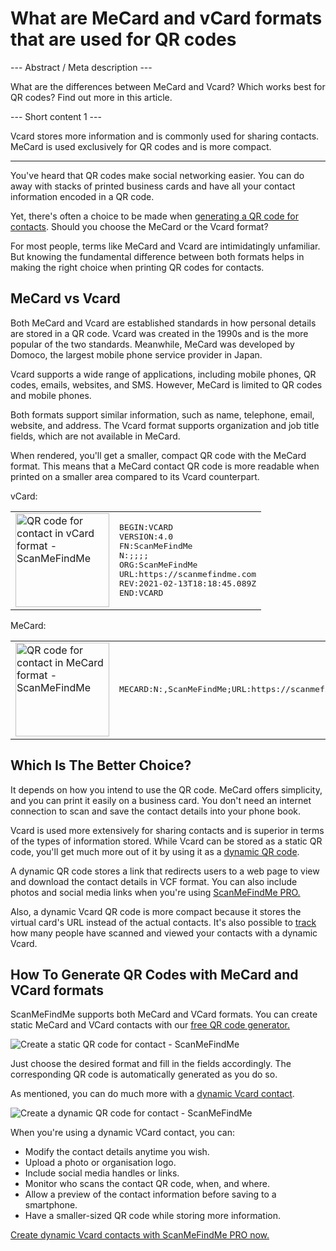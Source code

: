 <h1>What are MeCard and vCard formats that are used for QR codes</h1>

--- Abstract / Meta description ---

What are the differences between MeCard and Vcard? Which works best for QR codes? Find out more in this article.

--- Short content 1 ---

Vcard stores more information and is commonly used for sharing contacts. MeCard is used exclusively for QR codes and is more compact.

----------

<p>You've heard that QR codes make social networking easier. You can do away with stacks of printed business cards and
    have all your contact information encoded in a QR code. </p>

<p>Yet, there's often a choice to be made when <a href="#static:contact">generating a QR code for contacts</a>.
    Should you choose the MeCard or the Vcard format? </p>

<p>For most people, terms like MeCard and Vcard are intimidatingly unfamiliar. But knowing the fundamental
    difference between both formats helps in making the right choice when printing QR codes for contacts.</p>
<h2>MeCard vs Vcard</h2>
<p>Both MeCard and Vcard are established standards in how personal details are stored in a QR code.
    Vcard was created in the 1990s and is the more popular of the two standards. Meanwhile, MeCard was developed by Domoco,
    the largest mobile phone service provider in Japan.</p>

<p>Vcard supports a wide range of applications, including mobile phones, QR codes, emails, websites, and SMS.
    However, MeCard is limited to QR codes and mobile phones. </p>

<p>Both formats support similar information, such as name, telephone, email, website, and address.
    The Vcard format supports organization and job title fields, which are not available in MeCard.</p>

<p>When rendered, you'll get a smaller, compact QR code with the MeCard format.
    This means that a MeCard contact QR code is more readable when printed on a smaller area compared to its Vcard counterpart.</p>

<p>vCard:</p>

<table>
    <tr><td><img src="https://media.scanmefindme.com/blog/about_contactformats/files/img 1 - qr vcard.png" width="150" height="150" alt="QR code for contact in vCard format - ScanMeFindMe">
    </td>
        <td class="notranslate">
<pre>BEGIN:VCARD
VERSION:4.0
FN:ScanMeFindMe
N:;;;;
ORG:ScanMeFindMe
URL:https://scanmefindme.com
REV:2021-02-13T18:18:45.089Z
END:VCARD</pre>
        </td>
    </tr></table>

<p></p>
<p>MeCard:</p>

<table>
    <tr><td><img src="https://media.scanmefindme.com/blog/about_contactformats/files/img 2 - mecard.png" width="150" height="150" alt="QR code for contact in MeCard format - ScanMeFindMe"></td>
        <td class="notranslate">
            <pre>MECARD:N:,ScanMeFindMe;URL:https://scanmefindme.com;;</pre>
        </td>
    </tr>
</table>


<h2>Which Is The Better Choice?</h2>
<p>It depends on how you intend to use the QR code. MeCard offers simplicity, and you can print it easily on a
    business card. You don't need an internet connection to scan and save the contact details into your phone book.</p>

<p>Vcard is used more extensively for sharing contacts and is superior in terms of the types of information stored.
    While Vcard can be stored as a static QR code, you'll get much more out of it by using it as a
    <a href="#article:about_dynamic_contact" title="Dynamic QR code for contact card">dynamic QR code</a>.</p>

<p>A dynamic QR code stores a link that redirects users to a web page to view and download the contact details in VCF format.
    You can also include photos and social media links when you're using <a href="#pro">ScanMeFindMe PRO.</a></p>

<p>Also, a dynamic Vcard QR code is more compact because it stores the virtual card's URL instead of the actual contacts.
    It's also possible to <a href="#article:about_statistics" title="Track QR code scans">track</a> how many people have scanned and viewed your contacts with a dynamic Vcard.</p>
<h2>How To Generate QR Codes with MeCard and VCard formats</h2>
<p>ScanMeFindMe supports both MeCard and VCard formats. You can create static MeCard and VCard contacts with our
    <a href="#static:contact">free QR code generator.</a> </p>

<p class="imageholder"><img src="https://media.scanmefindme.com/blog/about_contactformats/files/img 3 - create a qr code for contact.png" alt="Create a static QR code for contact - ScanMeFindMe"></p>

<p>Just choose the desired format and fill in the fields accordingly. The corresponding QR code is automatically generated as you do so.</p>

<p>As mentioned, you can do much more with a <a href="#article:about_dynamic_contact">dynamic Vcard contact</a>.</p>

<p class="imageholder"><img src="https://media.scanmefindme.com/blog/about_contactformats/files/img 4 - contact card.png" alt="Create a dynamic QR code for contact - ScanMeFindMe"></p>

<p>When you're using a dynamic VCard contact, you can:</p>
<ul>
    <li>Modify the contact details anytime you wish.</li>
    <li>Upload a photo or organisation logo.</li>
    <li>Include social media handles or links.</li>
    <li>Monitor who scans the contact QR code, when, and where.</li>
    <li>Allow a preview of the contact information before saving to a smartphone.</li>
    <li>Have a smaller-sized QR code while storing more information.</li>
</ul>

<p><a href="#pro">Create dynamic Vcard contacts with ScanMeFindMe PRO now.</a></p>
